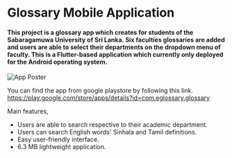 # Glossary Mobile Application

#### This project is a glossary app which creates for students of the Sabaragamuwa University of Sri Lanka. Six faculties glossaries are added and users are able to select their departments on the dropdown menu of faculty. This is a Flutter-based application which currently only deployed for the Android operating system.

![ App Poster ](https://i.postimg.cc/BnPMbWm7/Whats-App-Image-2022-03-17-at-9-17-33-AM.jpg)

 You can find the app from google playstore by following this link. https://play.google.com/store/apps/details?id=com.eglossary.glossary
 
 Main features,
 - Users are able to search respective to their academic department.
 - Users can search English words' Sinhala and Tamil definitions.
 - Easy user-friendly interface.
 - 6.3 MB lightweight application.

